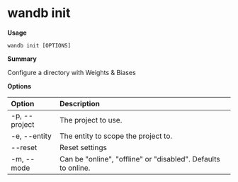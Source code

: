 # wandb init

**Usage**

`wandb init [OPTIONS]`

**Summary**

Configure a directory with Weights & Biases

**Options**

| **Option** | **Description** |
| :--- | :--- |
| -p, --project | The project to use. |
| -e, --entity | The entity to scope the project to. |
| --reset | Reset settings |
| -m, --mode | Can be "online", "offline" or "disabled". Defaults to   online. |

